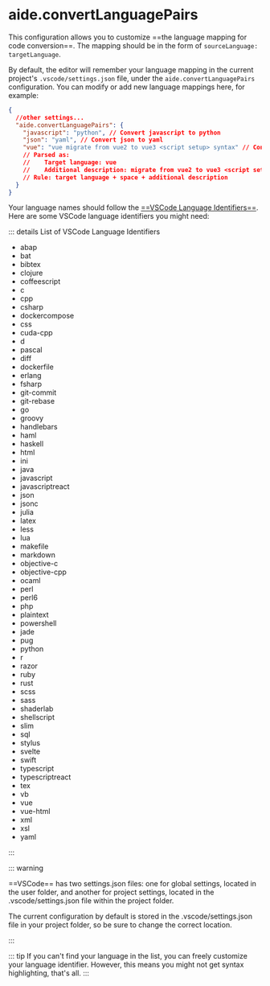 # aide.convertLanguagePairs

This configuration allows you to customize ==the language mapping for code conversion==. The mapping should be in the form of `sourceLanguage: targetLanguage`.

By default, the editor will remember your language mapping in the current project's `.vscode/settings.json` file, under the `aide.convertLanguagePairs` configuration. You can modify or add new language mappings here, for example:

```json
{
  //other settings...
  "aide.convertLanguagePairs": {
    "javascript": "python", // Convert javascript to python
    "json": "yaml", // Convert json to yaml
    "vue": "vue migrate from vue2 to vue3 <script setup> syntax" // Convert vue to vue
    // Parsed as:
    //    Target language: vue
    //    Additional description: migrate from vue2 to vue3 <script setup> syntax
    // Rule: target language + space + additional description
  }
}
```

Your language names should follow the [==VSCode Language Identifiers==](https://code.visualstudio.com/docs/languages/identifiers#_known-language-identifiers). Here are some VSCode language identifiers you might need:

::: details List of VSCode Language Identifiers

- abap
- bat
- bibtex
- clojure
- coffeescript
- c
- cpp
- csharp
- dockercompose
- css
- cuda-cpp
- d
- pascal
- diff
- dockerfile
- erlang
- fsharp
- git-commit
- git-rebase
- go
- groovy
- handlebars
- haml
- haskell
- html
- ini
- java
- javascript
- javascriptreact
- json
- jsonc
- julia
- latex
- less
- lua
- makefile
- markdown
- objective-c
- objective-cpp
- ocaml
- perl
- perl6
- php
- plaintext
- powershell
- jade
- pug
- python
- r
- razor
- ruby
- rust
- scss
- sass
- shaderlab
- shellscript
- slim
- sql
- stylus
- svelte
- swift
- typescript
- typescriptreact
- tex
- vb
- vue
- vue-html
- xml
- xsl
- yaml

:::

::: warning

==VSCode== has two settings.json files: one for global settings, located in the user folder, and another for project settings, located in the .vscode/settings.json file within the project folder.

The current configuration by default is stored in the .vscode/settings.json file in your project folder, so be sure to change the correct location.

:::

::: tip
If you can't find your language in the list, you can freely customize your language identifier. However, this means you might not get syntax highlighting, that's all.
:::
